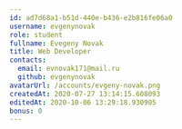 ```yaml
---
id: ad7d68a1-b51d-440e-b436-e2b816fe06a0	
username: evgenynovak	
role: student	
fullname: Evegeny Novak
title: Web Developer
contacts:
  email: evnovak171@mail.ru
  github: evgenynovak
avatarUrl: /accounts/evgeny-novak.png	
createdAt: 2020-07-27 13:14:15.608093	
editedAt: 2020-10-06 13:29:18.930905	
bonus: 0
---
```


